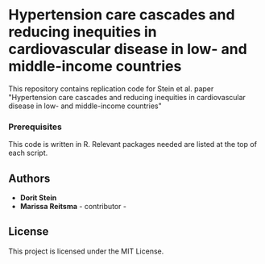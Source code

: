 # Hypertension care cascades and reducing inequities in cardiovascular disease in low- and middle-income countries

This repository contains replication code for Stein et al. paper "Hypertension care cascades and reducing inequities in cardiovascular disease in low- and middle-income countries"

### Prerequisites

This code is written in R. Relevant packages needed are listed at the top of each script.

## Authors

* **Dorit Stein**
* **Marissa Reitsma** - contributor - 

## License

This project is licensed under the MIT License.
